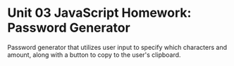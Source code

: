 # Unit 03 JavaScript Homework: Password Generator

Password generator that utilizes user input to specify which characters and amount, along with a button to copy to the user's clipboard.
